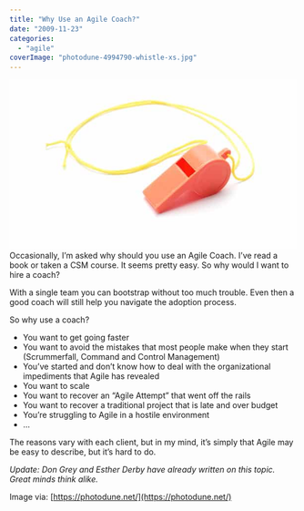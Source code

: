```yaml
---
title: "Why Use an Agile Coach?"
date: "2009-11-23"
categories: 
  - "agile"
coverImage: "photodune-4994790-whistle-xs.jpg"
---
```


![whistle - image licensed from Photodune](images/photodune-4994790-whistle-xs.jpg)Occasionally, I’m asked why should you use an Agile Coach. I’ve read a book or taken a CSM course. It seems pretty easy. So why would I want to hire a coach?

With a single team you can bootstrap without too much trouble. Even then a good coach will still help you navigate the adoption process.

So why use a coach?

- You want to get going faster
- You want to avoid the mistakes that most people make when they start (Scrummerfall, Command and Control Management)
- You’ve started and don’t know how to deal with the organizational impediments that Agile has revealed
- You want to scale
- You want to recover an “Agile Attempt” that went off the rails
- You want to recover a traditional project that is late and over budget
- You’re struggling to Agile in a hostile environment
- …

The reasons vary with each client, but in my mind, it’s simply that Agile may be easy to describe, but it’s hard to do.

_Update: Don Grey and Esther Derby have already written on this topic. Great minds think alike._

Image via: [https://photodune.net/](https://photodune.net/)
